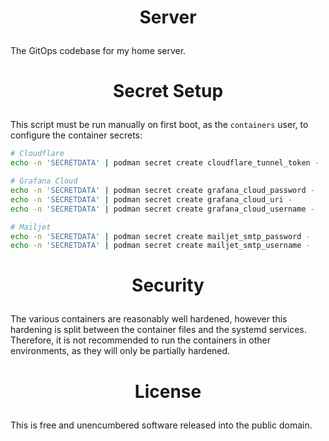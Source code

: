 <!-- This is free and unencumbered software released into the public domain -->

# <p align=center>Server

The GitOps codebase for my home server.

# <p align=center>Secret Setup

This script must be run manually on first boot, as the `containers` user, to
configure the container secrets:

```sh
# Cloudflare
echo -n 'SECRETDATA' | podman secret create cloudflare_tunnel_token -

# Grafana Cloud
echo -n 'SECRETDATA' | podman secret create grafana_cloud_password -
echo -n 'SECRETDATA' | podman secret create grafana_cloud_uri -
echo -n 'SECRETDATA' | podman secret create grafana_cloud_username -

# Mailjet
echo -n 'SECRETDATA' | podman secret create mailjet_smtp_password -
echo -n 'SECRETDATA' | podman secret create mailjet_smtp_username -
```

# <p align=center>Security

The various containers are reasonably well hardened, however this hardening is
split between the container files and the systemd services. Therefore, it is not
recommended to run the containers in other environments, as they will only be
partially hardened.

# <p align=center>License

This is free and unencumbered software released into the public domain.
